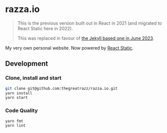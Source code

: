 # razza.io

> This is the previous version built out in React in 2021 (and migrated to React Static here in 2022).
>
> This was replaced in favour of [the Jekyll based one in June 2023](https://github.com/itisrazza/razza.io/tree/2023).

My very own personal website. Now powered by [React Static].

## Development

### Clone, install and start

```bash
git clone git@github.com:thegreatrazz/razza.io.git
yarn install
yarn start
```

### Code Quality

```bash
yarn fmt
yarn lint
```

[react static]: https://github.com/react-static/react-static
